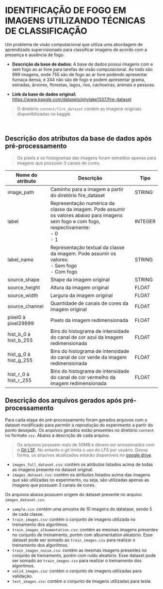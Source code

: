 # IDENTIFICAÇÃO DE FOGO EM IMAGENS UTILIZANDO TÉCNICAS DE CLASSIFICAÇÃO

Um problema de visão computacional que utiliza uma abordagem de aprendizado supervisionado para classificar imagens de acordo com a presença e ausência de fogo.

- **Descrição da base de dados:** A base de dados possui imagens com e sem fogo ao ar livre para tarefas de visão computacional. Ao todo são 999 imagens, onde 755 são de fogo ao ar livre podendo apresentar fumaça densa, e 244 não são de fogo e podem apresentar grama, estradas, árvores, florestas, lagos, rios, cachoeiras, animais e pessoas. 


- **Link da base de dados original:** https://www.kaggle.com/datasets/phylake1337/fire-dataset
> O diretório `content/fire_dataset` contém as imagens originais disponibilizadas no kaggle.

<br> 

## Descrição dos atributos da base de dados após pré-processamento

> Os pixels e os histogramas das imagens foram extraídos apenas para imagens que possuem 3 canais de cores.

| Nome do atributo | Descrição | Tipo |
|------------------|-----------|------|
| image_path | Caminho para a imagem a partir do diretório fire_dataset | STRING |
| label | Representação numérica da classe da imagem. Pode assumir os valores abaixo para imagens sem fogo e com fogo, respectivamente: <br> - 0  <br> - 1 | INTEGER |
| label_name | Representação textual da classe da imagem. Pode assumir os valores: <br> - Sem fogo <br> - Com fogo | STRING |
| source_shape | Shape da imagem original | STRING |
| source_height | Altura da imagem original | FLOAT |
| source_width | Largura da imagem original | FLOAT |
| source_channel | Quantidade de canais de cores da imagem original | FLOAT |
| pixel0 à pixel29999 | Pixels da imagem redimensionada | FLOAT |
| hist_b_0 à hist_b_255 | Bins do histograma de intensidade do canal de cor azul da imagem redimensionada | FLOAT |
| hist_g_0 à hist_g_255 | Bins do histograma de intensidade do canal de cor verde  da imagem redimensionada | FLOAT |
| hist_r_0 à hist_r_255 | Bins do histograma de intensidade do canal de cor vermelho da imagem redimensionada | FLOAT |

## Descrição dos arquivos gerados após pré-processamento

Para cada etapa do pré-processamento foram gerados arquivos com o dataset modificado para permitir a reprodução do experimento a partir do ponto desejado. Os arquivos gerados estão presentes no diretório `content` no formato `csv`. Abaixo a descrição de cada arquivo.

> Os arquivos possuem mais de 50MB e devem ser armazenados com o [Git LSF](https://git-lfs.github.com/). No entanto o git limita o uso do LFS por usuário. Dessa forma, os arquivos atualizados estarão disponíveis no [google drive](https://drive.google.com/drive/folders/1iHQKr7UpxXXSPtRvGetfl6YFrAgZ5nTV?usp=sharing).

- `images_full_dataset.csv`: contém os atributos listados acima de todas as imagens presente no dataset original.
- `images_dataset.csv`: contém os atributos listados acima das imagens que são utilizadas no experimento, ou seja, são utilizadas apenas as imagens que possuem 3 canais de cores.

Os arquivos abaixo possuem origem do dataset presente no arquivo `images_dataset.csv`.
- `sample.csv`: contém uma amostra de 10 imagens do datatase, sendo 5 de cada classe.
- `train_images.csv`: contém o conjunto de imagens utilizada no treinamento dos algoritmos.
- `train_images_albumentation.csv`: contém as mesmas imagens presentes no conjunto de treinamento, porém com albumentation aleatório. Esse dataset pode ser somado ao `train_images.csv` para realizar o treinamento dos algoritmos.
- `train_images_noise.csv`: contém as mesmas imagens presentes no conjunto de treinamento, porém com ruído aleatório. Esse dataset pode ser somado ao `train_images.csv` para realizar o treinamento dos algoritmos.
- `valid_images.csv`: contém o conjunto de imagens utilizadas para validação.
- `test_images.csv`: contém o conjunto de imagens utilizadas para teste.
